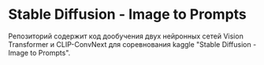 # Stable Diffusion - Image to Prompts

Репозиторий содержит код дообучения двух нейронных сетей Vision Transformer и СLIP-ConvNext для соревнования kaggle "Stable Diffusion - Image to Prompts".
